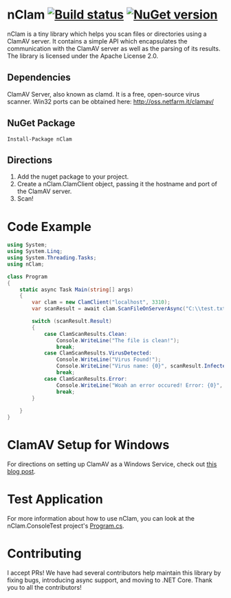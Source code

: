 # nClam  [![Build status](https://ci.appveyor.com/api/projects/status/bka4oktv8aw3r985?svg=true)](https://ci.appveyor.com/project/tekmaven/nclam) [![NuGet version](https://badge.fury.io/nu/nClam.svg)](https://badge.fury.io/nu/nClam) #
nClam is a tiny library which helps you scan files or directories using a ClamAV server.  It contains a simple API which encapsulates the communication with the ClamAV server as well as the parsing of its results.  The library is licensed under the Apache License 2.0.

## Dependencies
ClamAV Server, also known as clamd.  It is a free, open-source virus scanner.  Win32 ports can be obtained here: http://oss.netfarm.it/clamav/

## NuGet Package

    Install-Package nClam

## Directions
1. Add the nuget package to your project.
2. Create a nClam.ClamClient object, passing it the hostname and port of the ClamAV server.
3. Scan!

# Code Example
```csharp
using System;
using System.Linq;
using System.Threading.Tasks;
using nClam;

class Program
{
    static async Task Main(string[] args)
    {
        var clam = new ClamClient("localhost", 3310);
        var scanResult = await clam.ScanFileOnServerAsync("C:\\test.txt");  //any file you would like!

        switch (scanResult.Result)
        {
            case ClamScanResults.Clean:
                Console.WriteLine("The file is clean!");
                break;
            case ClamScanResults.VirusDetected:
                Console.WriteLine("Virus Found!");
                Console.WriteLine("Virus name: {0}", scanResult.InfectedFiles.First().VirusName);
                break;
            case ClamScanResults.Error:
                Console.WriteLine("Woah an error occured! Error: {0}", scanResult.RawResult);
                break;
        }
        
    }
}
```

# ClamAV Setup for Windows
For directions on setting up ClamAV as a Windows Service, check out [this blog post](http://architectryan.com/2011/05/19/nclam-a-dotnet-library-to-virus-scan/).

# Test Application
For more information about how to use nClam, you can look at the nClam.ConsoleTest project's [Program.cs](https://github.com/tekmaven/nClam/blob/master/nClam.ConsoleTestC2/Program.cs).

# Contributing
I accept PRs!  We have had several contributors help maintain this library by fixing bugs, introducing async support, and moving to .NET Core.  Thank you to all the contributors!